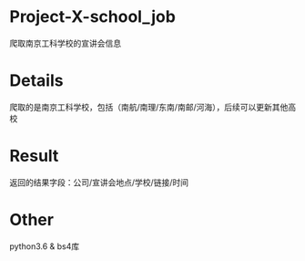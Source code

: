 # Project-X-school_job
爬取南京工科学校的宣讲会信息
# Details
爬取的是南京工科学校，包括（南航/南理/东南/南邮/河海），后续可以更新其他高校
# Result
返回的结果字段：公司/宣讲会地点/学校/链接/时间
# Other
python3.6 & bs4库
